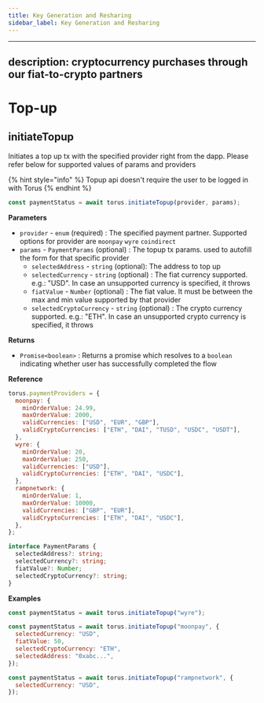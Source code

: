 ```yaml
---
title: Key Generation and Resharing
sidebar_label: Key Generation and Resharing
---
```


---

## description: cryptocurrency purchases through our fiat-to-crypto partners

# Top-up

## initiateTopup

Initiates a top up tx with the specified provider right from the dapp. Please
refer below for supported values of params and providers

{% hint style="info" %} Topup api doesn't require the user to be logged in with
Torus {% endhint %}

```javascript
const paymentStatus = await torus.initiateTopup(provider, params);
```

**Parameters**

- `provider` - `enum` \(required\) : The specified payment partner. Supported
  options for provider are `moonpay` `wyre` `coindirect`
- `params` - `PaymentParams` \(optional\) : The topup tx params. used to
  autofill the form for that specific provider
  - `selectedAddress` - `string` \(optional\): The address to top up
  - `selectedCurrency` - `string` \(optional\) : The fiat currency supported.
    e.g.: "USD". In case an unsupported currency is specified, it throws
  - `fiatValue` - `Number` \(optional\) : The fiat value. It must be between the
    max and min value supported by that provider
  - `selectedCryptoCurrency` - `string` \(optional\) : The crypto currency
    supported. e.g.: "ETH". In case an unsupported crypto currency is specified,
    it throws

**Returns**

- `Promise<boolean>` : Returns a promise which resolves to a `boolean`
  indicating whether user has successfully completed the flow

**Reference**

```javascript
torus.paymentProviders = {
  moonpay: {
    minOrderValue: 24.99,
    maxOrderValue: 2000,
    validCurrencies: ["USD", "EUR", "GBP"],
    validCryptoCurrencies: ["ETH", "DAI", "TUSD", "USDC", "USDT"],
  },
  wyre: {
    minOrderValue: 20,
    maxOrderValue: 250,
    validCurrencies: ["USD"],
    validCryptoCurrencies: ["ETH", "DAI", "USDC"],
  },
  rampnetwork: {
    minOrderValue: 1,
    maxOrderValue: 10000,
    validCurrencies: ["GBP", "EUR"],
    validCryptoCurrencies: ["ETH", "DAI", "USDC"],
  },
};
```

```typescript
interface PaymentParams {
  selectedAddress?: string;
  selectedCurrency?: string;
  fiatValue?: Number;
  selectedCryptoCurrency?: string;
}
```

**Examples**

```javascript
const paymentStatus = await torus.initiateTopup("wyre");
```

```javascript
const paymentStatus = await torus.initiateTopup("moonpay", {
  selectedCurrency: "USD",
  fiatValue: 50,
  selectedCryptoCurrency: "ETH",
  selectedAddress: "0xabc...",
});
```

```javascript
const paymentStatus = await torus.initiateTopup("rampnetwork", {
  selectedCurrency: "USD",
});
```
